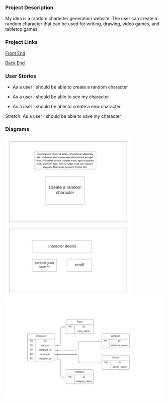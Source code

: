 ### Project Description

My idea is a random character generation website. The user can create a random character that can be used for writing, drawing, video games, and tabletop games.

### Project Links 

[Front End](https://github.com/EricBrown589/capstone-frontend)

[Back End](https://github.com/EricBrown589/capstone-backend)

### User Stories

- As a user I should be able to create a random character

- As a user I should be able to see my character

- As a user I should be able to create a new character

Stretch: As a user I should be able to save my character

### Diagrams

<img src="https://github.com/EricBrown589/capstone-frontend/blob/master/planning/diagrams/Capstone%20wireframe.png" width="400">

<img src="https://github.com/EricBrown589/capstone-frontend/blob/master/planning/diagrams/Capstone%20ERD.png" width="600">
